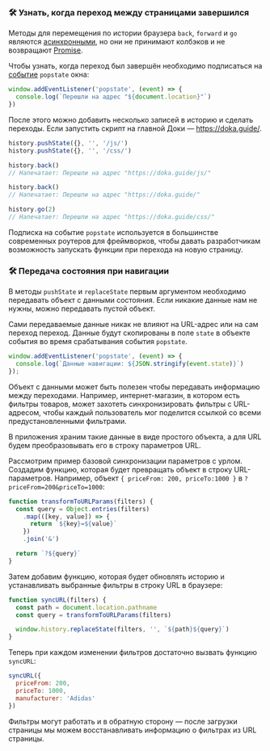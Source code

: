 ### 🛠 Узнать, когда переход между страницами завершился

Методы для перемещения по истории браузера `back`, `forward` и `go` являются [асинхронными](/js/async-in-js/), но они не принимают колбэков и не возвращают [Promise](/js/promise/).

Чтобы узнать, когда переход был завершён необходимо подписаться на [событие](/js/events/) `popstate` окна:

```js
window.addEventListener('popstate', (event) => {
  console.log(`Перешли на адрес "${document.location}"`)
})
```

После этого можно добавить несколько записей в историю и сделать переходы. Если запустить скрипт на главной Доки — https://doka.guide/.

```js
history.pushState({}, '', '/js/')
history.pushState({}, '', '/css/')

history.back()
// Напечатает: Перешли на адрес "https://doka.guide/js/"

history.back()
// Напечатает: Перешли на адрес "https://doka.guide/"

history.go(2)
// Напечатает: Перешли на адрес "https://doka.guide/css/"
```

Подписка на событие `popstate` используется в большинстве современных роутеров для фреймворков, чтобы давать разработчикам возможность запускать функции при перехода на новую страницу.

### 🛠 Передача состояния при навигации

В методы `pushState` и `replaceState` первым аргументом необходимо передавать объект с данными состояния. Если никакие данные нам не нужны, можно передавать пустой объект.

Сами передаваемые данные никак не влияют на URL-адрес или на сам переход переход. Данные будут скопированы в поле `state` в объекте события во время срабатывания события `popstate`.

```js
window.addEventListener('popstate', (event) => {
  console.log(`Данные навигации: ${JSON.stringify(event.state)}`)
});
```

Объект с данными может быть полезен чтобы передавать информацию между переходами. Например, интернет-магазин, в котором есть фильтры товаров, может захотеть синхронизировать фильтры с URL-адресом, чтобы каждый пользователь мог поделится ссылкой со всеми предустановленными фильтрами.

В приложения храним такие данные в виде простого объекта, а для URL будем преобразовывать его в строку параметров URL.

Рассмотрим пример базовой синхронизации параметров с урлом. Создадим функцию, которая будет превращать объект в строку URL-параметров. Например, объект `{ priceFrom: 200, priceTo:1000 }` в `?priceFrom=200&priceTo=1000`:

```js
function transformToURLParams(filters) {
  const query = Object.entries(filters)
    .map(([key, value]) => {
      return `${key}=${value}`
    })
    .join('&')

  return `?${query}`
}
```

Затем добавим функцию, которая будет обновлять историю и устанавливать выбранные фильтры в строку URL в браузере:

```js
function syncURL(filters) {
  const path = document.location.pathname
  const query = transformToURLParams(filters)

  window.history.replaceState(filters, '', `${path}${query}`)
}
```

Теперь при каждом изменении фильтров достаточно вызвать функцию `syncURL`:

```js
syncURL({
  priceFrom: 200,
  priceTo: 1000,
  manufacturer: 'Adidas'
})
```

Фильтры могут работать и в обратную сторону — после загрузки страницы мы можем восстанавливать информацию о фильтрах из URL страницы.

